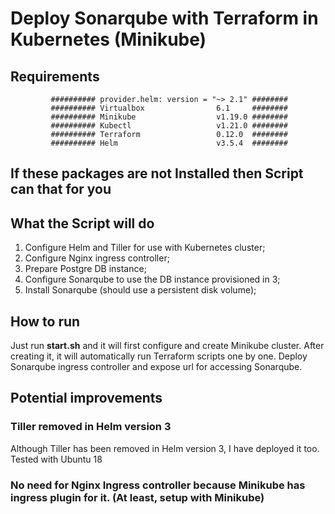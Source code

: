 # Deploy Sonarqube with Terraform in Kubernetes (Minikube)
## Requirements

	 	 	 ########## provider.helm: version = "~> 2.1" ########
	 	 	 ########## Virtualbox                6.1     ########
	 	 	 ########## Minikube                  v1.19.0 ########
	 	 	 ########## Kubectl                   v1.21.0 ########
	 	 	 ########## Terraform                 0.12.0  ########
	 	 	 ########## Helm                      v3.5.4  ########
## If these packages are not Installed then Script can that for you

## What the Script will do
1. Configure Helm and Tiller for use with Kubernetes cluster;
2. Configure Nginx ingress controller;
3. Prepare Postgre DB instance;
4. Configure Sonarqube to use the DB instance provisioned in 3;
5. Install Sonarqube (should use a persistent disk volume);

## How to run
Just run **start.sh** and it will first configure and create Minikube cluster.
After creating it, it will automatically run Terraform scripts one by one.
Deploy Sonarqube ingress controller and expose url for accessing Sonarqube.

## Potential improvements

### Tiller removed in Helm version 3
Although Tiller has been removed in Helm version 3, I have deployed it too. Tested with Ubuntu 18

### No need for Nginx Ingress controller because Minikube has ingress plugin for it. (At least, setup with Minikube)
